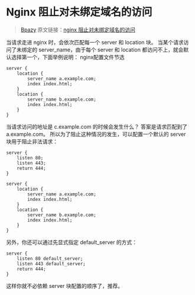 # Nginx 阻止对未绑定域名的访问

> [Bpazy](https://blog.csdn.net/hanziyuan08) 原文链接：[nginx 阻止对未绑定域名的访问](https://blog.csdn.net/hanziyuan08/article/details/104031318)

当请求走进 nginx 时，会依次匹配每一个 server 和 location 块。
当某个请求访问了未绑定的 server_name，由于每个 server 和 location 都访问不上，就会默认选择第一个，下面举例说明：
nginx配置文件节选
```nginx
server {
	location {
		server_name a.example.com;
		index index.html;
	}
	location {
		server_name b.example.com;
		index index.html;
	}
}
```
当请求访问的地址是 c.example.com 的时候会发生什么？
答案是请求匹配到了 a.example.com。
所以为了阻止这种情况的发生，可以配置一个默认的 server 块用于阻止非法请求：
```nginx
server {
	listen 80;
	listen 443;
	return 444;
}
```
```nginx
server {
	location {
		server_name a.example.com;
		index index.html;
	}
	location {
		server_name b.example.com;
		index index.html;
	}
}
```
另外，你还可以通过先显式指定 default_server 的方式：
```nginx
server {
	listen 80 default_server;
	listen 443 default_server;
	return 444;
}
```
这样你就不必依赖 server 块配置的顺序了，推荐。
